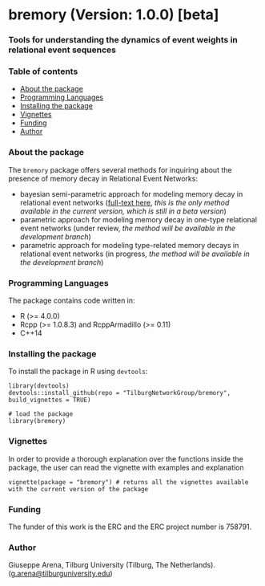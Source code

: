 # bremory (Version: 1.0.0) [beta]
### Tools for understanding the dynamics of event weights in relational event sequences
### Table of contents
- [About the package](#about-the-package)
- [Programming Languages](#programming-languages)
- [Installing the package](#installing-the-package)
- [Vignettes](#vignettes)
- [Funding](#funding)
- [Author](#author)

### About the package
The `bremory` package offers several methods for inquiring about the presence of memory decay in Relational Event Networks:
 * bayesian semi-parametric approach for modeling memory decay in relational event networks  ([full-text here](https://doi.org/10.1177/00491241221113875), _this is the only method available in the current version, which is still in a beta version_)
 * parametric approach for modeling memory decay in one-type relational event networks (under review, _the method will be available in the development branch_)
 * parametric approach for modeling type-related memory decays in relational event networks (in progress, _the method will be available in the development branch_)
 
### Programming Languages
The package contains code written in:
* R (>= 4.0.0)
* Rcpp (>= 1.0.8.3) and RcppArmadillo (>= 0.11)
* C++14
	
### Installing the package
To install the package in R using `devtools`:

```
library(devtools)
devtools::install_github(repo = "TilburgNetworkGroup/bremory", build_vignettes = TRUE)

# load the package
library(bremory)
```

### Vignettes
In order to provide a thorough explanation over the functions inside the package, the user can read the vignette with examples and explanation

```
vignette(package = "bremory") # returns all the vignettes available with the current version of the package 
```

### Funding
The funder of this work is the ERC and the ERC project number is 758791.

### Author
Giuseppe Arena, Tilburg University (Tilburg, The Netherlands). (g.arena@tilburguniversity.edu)
